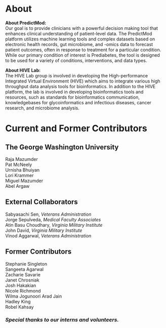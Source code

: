 # About
**About PredictMod:**  
Our goal is to provide clinicians with a powerful decision making tool that enhances clinical understanding of patient-level data. The PredictMod platform utilizes machine learning tools and complex datasets based on electronic health records, gut microbiome, and -omics data to forecast patient outcomes, often in response to treatment for a particular condition. While our primary condition of interest is Prediabetes, the tool is designed to be used for a variety of conditions, interventions, and data types.

**About HIVE Lab:**  
The HIVE Lab group is involved in developing the High-performance Integrated Virtual Environment (HIVE) which aims to integrate various high throughput data analysis tools for bioinformatics. In addition to the HIVE platform, the lab is involved in developing bioinformatics tools and resources, such as standards for bioinformatics communication, knowledgebases for glycoinformatics and infectious diseases, cancer research, and microbiome analysis.  

# Current and Former Contributors
## The George Washington University  
Raja Mazumder  
Pat McNeely  
Urnisha Bhuiyan  
Lori Krammer  
Miguel Mazumder  
Abel Argaw  

## External Collaborators  
Sabyasachi Sen, _Veterans Administration_  
Jorge Sepulveda, _Medical Faculty Associates_  
Atin Basu Choudhary, _Virginia Military Institute_  
John David, _Virginia Military Institute_  
Vinod Aggarwal, _Veterans Administration_   

## Former Contributors  
Stephanie Singleton   
Sangeeta Agarwal  
Zacharie Savarie   
Janet Chrosniak  
Josh Hakakian  
Nicole Richmond  
Wilma Jogunoori 
Arad Jain  
Hadley King  
Robel Kahsay  

### _Special thanks to our interns and volunteers._



